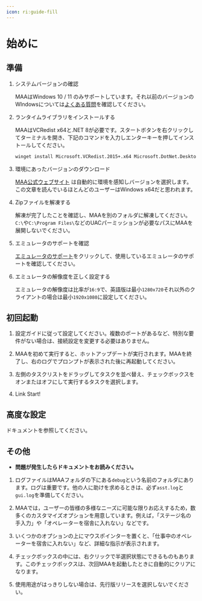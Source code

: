 ```yaml
---
icon: ri:guide-fill
---
```


# 始めに

## 準備

1. システムバージョンの確認

   MAAはWindows 10 / 11 のみサポートしています。それ以前のバージョンのWIndowsについては[よくある質問](./faq.md)を確認してください。

2. ランタイムライブラリをインストールする

   MAAはVCRedist x64と.NET 8が必要です。スタートボタンを右クリックしてターミナルを開き、下記のコマンドを入力しエンターキーを押してインストールしてください。

   ```sh
   winget install Microsoft.VCRedist.2015+.x64 Microsoft.DotNet.DesktopRuntime.8
   ```

3. 環境にあったバージョンのダウンロード

   [MAA公式ウェブサイト](https://maa.plus/) は自動的に環境を感知しバージョンを選択します。この文章を読んでいるほとんどのユーザーはWindows x64だと思われます。

4. Zipファイルを解凍する

   解凍が完了したことを確認し、MAAを別のフォルダに解凍してください。`C:\`や`C:\Program Files\`などのUACパーミッションが必要なパスにMAAを展開しないでください。

5. エミュレータのサポートを確認

   [エミュレータのサポート](./device)をクリックして、使用しているエミュレータのサポートを確認してください。

6. エミュレータの解像度を正しく設定する

   エミュレータの解像度は比率が`16:9`で、英語版は最小`1280x720`それ以外のクライアントの場合は最小`1920x1080`に設定してください。

## 初回起動

1. 設定ガイドに従って設定してください。複数のポートがあるなど、特別な要件がない場合は、接続設定を変更する必要はありません。

2. MAAを初めて実行すると、ホットアップデートが実行されます。MAAを終了し、右のログでプロンプトが表示された後に再起動してください。

3. 左側のタスクリストをドラッグしてタスクを並べ替え、チェックボックスをオンまたはオフにして実行するタスクを選択します。

4. Link Start!

## 高度な設定

ドキュメントを参照してください。

## その他

- **問題が発生したらドキュメントをお読みください。**

1. ログファイルはMAAフォルダの下にある`debug`という名前のフォルダにあります。ログは重要です。他の人に助けを求めるときは、必ず`asst.log`と`gui.log`を準備してください。

2. MAAでは，ユーザーの皆様の多様なニーズに可能な限りお応えするため，数多くのカスタマイズオプションを用意しています。例えば，「ステージ名の手入力」や「オペレーターを宿舎に入れない」などです。

3. いくつかのオプションの上にマウスポインターを置くと、「仕事中のオペレーターを宿舎に入れない」など、詳細な指示が表示されます。

4. チェックボックスの中には、右クリックで半選択状態にできるものもあります。このチェックボックスは、次回MAAを起動したときに自動的にクリアになります。

5. 使用用途がはっきりしない場合は、先行版リリースを選択しないでください。
